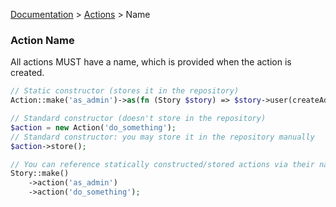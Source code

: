 [Documentation](/docs/documentation.md) > [Actions](/docs/actions.md) > Name

### Action Name

All actions MUST have a name, which is provided when the action is created.

```php
// Static constructor (stores it in the repository)
Action::make('as_admin')->as(fn (Story $story) => $story->user(createAdmin()));

// Standard constructor (doesn't store in the repository)
$action = new Action('do_something');
// Standard constructor: you may store it in the repository manually
$action->store();

// You can reference statically constructed/stored actions via their name:
Story::make()
    ->action('as_admin')
    ->action('do_something');
```
